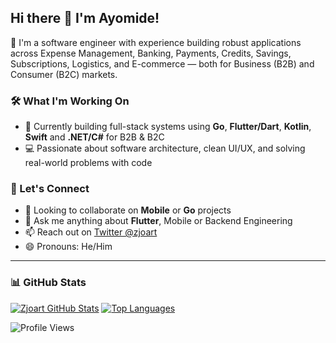 ## Hi there 🙂 I'm Ayomide!

🚀 I'm a software engineer with experience building robust applications across Expense Management, Banking, Payments, Credits, Savings, Subscriptions, Logistics, and E-commerce — both for Business (B2B) and Consumer (B2C) markets.

### 🛠️ What I'm Working On
- 🌱 Currently building full-stack systems using **Go**, **Flutter/Dart**, **Kotlin**, **Swift** and **.NET/C#** for B2B & B2C
- 💻 Passionate about software architecture, clean UI/UX, and solving real-world problems with code

### 🤝 Let's Connect
- 👯 Looking to collaborate on **Mobile** or **Go** projects
- 💬 Ask me anything about **Flutter**, Mobile or Backend Engineering
- 📫 Reach out on [Twitter @zjoart](https://twitter.com/devjoart?s=09)
- 😄 Pronouns: He/Him

---

### 📊 GitHub Stats

[![Zjoart GitHub Stats](https://github-readme-stats.vercel.app/api?username=zjoart&theme=cobalt&show_icons=true&line_height=40)](https://github.com/zjoart)
[![Top Languages](https://github-readme-stats.vercel.app/api/top-langs/?username=zjoart&theme=cobalt&show_icons=true)](https://github.com/zjoart)

![Profile Views](https://gpvc.arturio.dev/zjoart)
